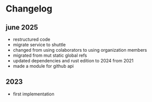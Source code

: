 # Changelog

## june 2025

- restructured code
- migrate service to shuttle
- changed from using colaborators to using organization members
- migrated from mut static global refs
- updated dependencies and rust edition to 2024 from 2021
- made a module for github api

## 2023

- first implementation
